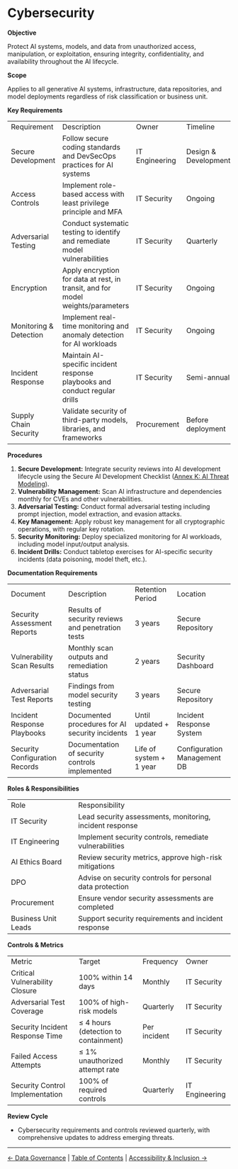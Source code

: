# Cybersecurity

**Objective**

Protect AI systems, models, and data from unauthorized access, manipulation, or exploitation, ensuring integrity, confidentiality, and availability throughout the AI lifecycle.

**Scope**

Applies to all generative AI systems, infrastructure, data repositories, and model deployments regardless of risk classification or business unit.

**Key Requirements**

|     |     |     |     |
| --- | --- | --- | --- |
| Requirement | Description | Owner | Timeline |
| Secure Development | Follow secure coding standards and DevSecOps practices for AI systems | IT Engineering | Design & Development |
| Access Controls | Implement role-based access with least privilege principle and MFA | IT Security | Ongoing |
| Adversarial Testing | Conduct systematic testing to identify and remediate model vulnerabilities | IT Security | Quarterly |
| Encryption | Apply encryption for data at rest, in transit, and for model weights/parameters | IT Security | Ongoing |
| Monitoring & Detection | Implement real-time monitoring and anomaly detection for AI workloads | IT Security | Ongoing |
| Incident Response | Maintain AI-specific incident response playbooks and conduct regular drills | IT Security | Semi-annual |
| Supply Chain Security | Validate security of third-party models, libraries, and frameworks | Procurement | Before deployment |

**Procedures**

1.  **Secure Development:** Integrate security reviews into AI development lifecycle using the Secure AI Development Checklist ([Annex K: AI Threat Modeling](annex-k.md)).
2.  **Vulnerability Management:** Scan AI infrastructure and dependencies monthly for CVEs and other vulnerabilities.
3.  **Adversarial Testing:** Conduct formal adversarial testing including prompt injection, model extraction, and evasion attacks.
4.  **Key Management:** Apply robust key management for all cryptographic operations, with regular key rotation.
5.  **Security Monitoring:** Deploy specialized monitoring for AI workloads, including model input/output analysis.
6.  **Incident Drills:** Conduct tabletop exercises for AI-specific security incidents (data poisoning, model theft, etc.).

**Documentation Requirements**

|     |     |     |     |
| --- | --- | --- | --- |
| Document | Description | Retention Period | Location |
| Security Assessment Reports | Results of security reviews and penetration tests | 3 years | Secure Repository |
| Vulnerability Scan Results | Monthly scan outputs and remediation status | 2 years | Security Dashboard |
| Adversarial Test Reports | Findings from model security testing | 3 years | Secure Repository |
| Incident Response Playbooks | Documented procedures for AI security incidents | Until updated + 1 year | Incident Response System |
| Security Configuration Records | Documentation of security controls implemented | Life of system + 1 year | Configuration Management DB |

**Roles & Responsibilities**

|     |     |
| --- | --- |
| Role | Responsibility |
| IT Security | Lead security assessments, monitoring, incident response |
| IT Engineering | Implement security controls, remediate vulnerabilities |
| AI Ethics Board | Review security metrics, approve high-risk mitigations |
| DPO | Advise on security controls for personal data protection |
| Procurement | Ensure vendor security assessments are completed |
| Business Unit Leads | Support security requirements and incident response |

**Controls & Metrics**

|     |     |     |     |
| --- | --- | --- | --- |
| Metric | Target | Frequency | Owner |
| Critical Vulnerability Closure | 100% within 14 days | Monthly | IT Security |
| Adversarial Test Coverage | 100% of high-risk models | Quarterly | IT Security |
| Security Incident Response Time | ≤ 4 hours (detection to containment) | Per incident | IT Security |
| Failed Access Attempts | ≤ 1% unauthorized attempt rate | Monthly | IT Security |
| Security Control Implementation | 100% of required controls | Quarterly | IT Engineering |

**Review Cycle**

*   Cybersecurity requirements and controls reviewed quarterly, with comprehensive updates to address emerging threats.

---

[← Data Governance](10-Data-Governance.md) | [Table of Contents](00-Table-of-Contents.md) | [Accessibility & Inclusion →](12-Accessibility-and-Inclusion.md)
